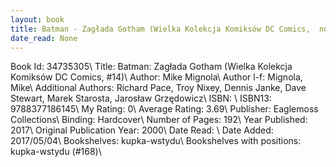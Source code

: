 ```yaml
---
layout: book
title: Batman - Zagłada Gotham (Wielka Kolekcja Komiksów DC Comics,  no. 14)
date_read: None
---
```


Book Id: 34735305\ 
Title: Batman: Zagłada Gotham (Wielka Kolekcja Komiksów DC Comics, #14)\ 
Author: Mike Mignola\ 
Author l-f: Mignola, Mike\ 
Additional Authors: Richard Pace, Troy Nixey, Dennis Janke, Dave    Stewart, Marek Starosta, Jarosław Grzędowicz\ 
ISBN: \ 
ISBN13: 9788377186145\ 
My Rating: 0\ 
Average Rating: 3.69\ 
Publisher: Eaglemoss Collections\ 
Binding: Hardcover\ 
Number of Pages: 192\ 
Year Published: 2017\ 
Original Publication Year: 2000\ 
Date Read: \ 
Date Added: 2017/05/04\ 
Bookshelves: kupka-wstydu\ 
Bookshelves with positions: kupka-wstydu (#168)\ 

